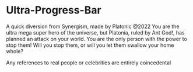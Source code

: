 # Ultra-Progress-Bar

A quick diversion from Synergism, made by Platonic @2022
You are the ultra mega super hero of the universe, but Platonia, ruled by Ant God!, has planned an attack on your world. You are the only person with the power to stop them! Will you stop them, or will you let them swallow your home whole?

Any references to real people or celebrities are entirely coincedental
